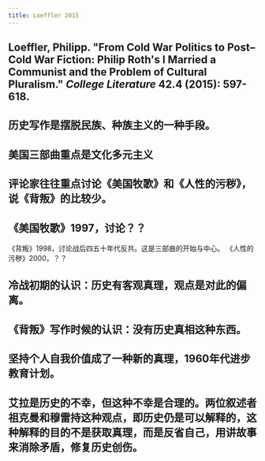 ```yaml
---
title: Loeffler 2015
---
```


## Loeffler, Philipp. "From Cold War Politics to Post–Cold War Fiction: Philip Roth's I Married a Communist and the Problem of Cultural Pluralism." _College Literature_ 42.4 (2015): 597-618.
## 历史写作是摆脱民族、种族主义的一种手段。
## 美国三部曲重点是文化多元主义
## 评论家往往重点讨论《美国牧歌》和《人性的污秽》，说《背叛》的比较少。
## 《美国牧歌》1997，讨论？？
《背叛》1998，讨论战后四五十年代反共。这是三部曲的开始与中心。
《人性的污秽》2000，？？
## 冷战初期的认识：历史有客观真理，观点是对此的偏离。
## 《背叛》写作时候的认识：没有历史真相这种东西。
## 坚持个人自我价值成了一种新的真理，1960年代进步教育计划。
## 艾拉是历史的不幸，但这种不幸是合理的。两位叙述者祖克曼和穆雷持这种观点，即历史仍是可以解释的，这种解释的目的不是获取真理，而是反省自己，用讲故事来消除矛盾，修复历史创伤。
##
